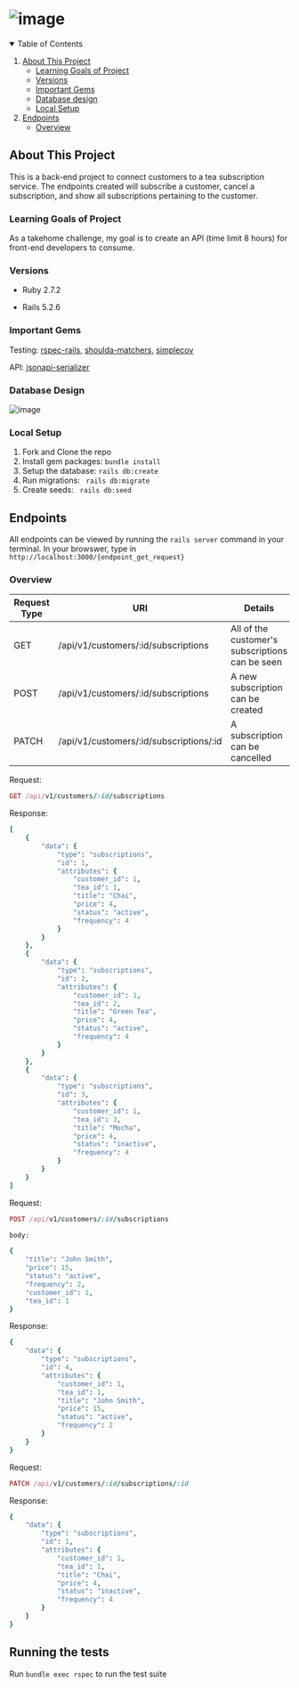 # ![image](https://user-images.githubusercontent.com/79548116/163462417-db8da35a-6282-422e-a34c-33c6ba0dd233.png)

<details open="open">
  <summary>Table of Contents</summary>
  <ol>
    <li>
      <a href="#about-this-project">About This Project</a>
      <ul>
        <li>
          <a href="#learning-goals-of-project">Learning Goals of Project</a>
        </li>
      </ul>
      <ul>
        <li><a href="#versions">Versions</a></li>
      </ul>
      <ul>
        <li><a href="#important-gems">Important Gems</a></li>
      </ul>
      <ul>
        <li><a href="#database-design">Database design</a></li>
      </ul>
      <ul>
        <li><a href="#local-setup">Local Setup</a></li>
      </ul>
    <li><a href="#endpoints">Endpoints</a>
      <ul>
      <li><a href="#overview">Overview</a></li>
      </ul>
    </li>
  </ol>
</details>
 
## About This Project
This is a back-end project to connect customers to a tea subscription service. The endpoints created will subscribe a customer, cancel a subscription, and show all subscriptions pertaining to the customer.
  
  
### Learning Goals of Project 
As a takehome challenge, my goal is to create an API (time limit 8 hours) for front-end developers to consume.

### Versions

- Ruby 2.7.2

- Rails 5.2.6

### Important Gems
Testing: [rspec-rails](https://github.com/rspec/rspec-rails), [shoulda-matchers](https://github.com/thoughtbot/shoulda-matchers), [simplecov](https://github.com/simplecov-ruby/simplecov)
 
API: [jsonapi-serializer](https://github.com/fotinakis/jsonapi-serializers)

### Database Design
![image](https://user-images.githubusercontent.com/79548116/163052324-f299fdb3-f3b1-4ace-98be-76bec1c941a9.png)

### Local Setup

1. Fork and Clone the repo
2. Install gem packages: `bundle install`
3. Setup the database: `rails db:create`
4. Run migrations: ` rails db:migrate`
5. Create seeds: ` rails db:seed`

## Endpoints
All endpoints can be viewed by running the `rails server` command in your terminal. In your browswer, type in `http://localhost:3000/{endpoint_get_request}`

### Overview
| Request Type  | URI          |  Details |
| ------------- | ------------- |  --------  |      
| GET  |  /api/v1/customers/:id/subscriptions     | All of the customer's subscriptions can be seen |
| POST | /api/v1/customers/:id/subscriptions      | A new subscription can be created |              
| PATCH | /api/v1/customers/:id/subscriptions/:id | A subscription can be cancelled  |               

Request: 
```ruby 
GET /api/v1/customers/:id/subscriptions
``` 

Response: 
```ruby 
[
    {
        "data": {
            "type": "subscriptions",
            "id": 1,
            "attributes": {
                "customer_id": 1,
                "tea_id": 1,
                "title": "Chai",
                "price": 4,
                "status": "active",
                "frequency": 4
            }
        }
    },
    {
        "data": {
            "type": "subscriptions",
            "id": 2,
            "attributes": {
                "customer_id": 1,
                "tea_id": 2,
                "title": "Green Tea",
                "price": 4,
                "status": "active",
                "frequency": 4
            }
        }
    },
    {
        "data": {
            "type": "subscriptions",
            "id": 3,
            "attributes": {
                "customer_id": 1,
                "tea_id": 3,
                "title": "Mocha",
                "price": 4,
                "status": "inactive",
                "frequency": 4
            }
        }
    }
]
```
Request: 
```ruby 
POST /api/v1/customers/:id/subscriptions

body:

{
    "title": "John Smith",
    "price": 15,
    "status": "active",
    "frequency": 2,
    "customer_id": 1,
    "tea_id": 1
}
``` 

Response: 
```ruby 
{
    "data": {
        "type": "subscriptions",
        "id": 4,
        "attributes": {
            "customer_id": 1,
            "tea_id": 1,
            "title": "John Smith",
            "price": 15,
            "status": "active",
            "frequency": 2
        }
    }
}
```
Request: 
```ruby 
PATCH /api/v1/customers/:id/subscriptions/:id
```

Response: 
```ruby 
{
    "data": {
        "type": "subscriptions",
        "id": 1,
        "attributes": {
            "customer_id": 1,
            "tea_id": 1,
            "title": "Chai",
            "price": 4,
            "status": "inactive",
            "frequency": 4
        }
    }
}
```

## Running the tests

Run `bundle exec rspec` to run the test suite

